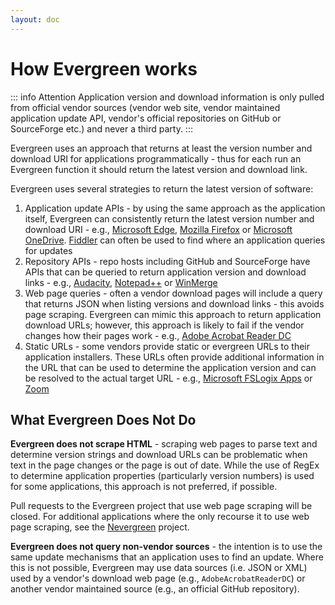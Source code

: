 ```yaml
---
layout: doc
---
```

# How Evergreen works

::: info Attention
Application version and download information is only pulled from official vendor sources (vendor web site, vendor maintained application update API, vendor's official repositories on GitHub or SourceForge etc.) and never a third party.
:::

Evergreen uses an approach that returns at least the version number and download URI for applications programmatically - thus for each run an Evergreen function it should return the latest version and download link.

Evergreen uses several strategies to return the latest version of software:

1. Application update APIs - by using the same approach as the application itself, Evergreen can consistently return the latest version number and download URI - e.g., [Microsoft Edge](https://github.com/aaronparker/evergreen/Evergreen/Public/Get-MicrosoftEdge.ps1), [Mozilla Firefox](https://github.com/aaronparker/evergreen/Evergreen/Apps/Get-MozillaFirefox.ps1) or [Microsoft OneDrive](https://github.com/aaronparker/evergreen/Evergreen/Apps/Get-MicrosoftOneDrive.ps1). [Fiddler](https://www.telerik.com/fiddler) can often be used to find where an application queries for updates
2. Repository APIs - repo hosts including GitHub and SourceForge have APIs that can be queried to return application version and download links - e.g., [Audacity](https://github.com/aaronparker/evergreen/Evergreen/Apps/Get-Audacity.ps1), [Notepad++](https://github.com/aaronparker/evergreen/Evergreen/Apps/Get-NotepadPlusPlus.ps1) or [WinMerge](https://github.com/aaronparker/evergreen/Evergreen/Apps/Get-WinMerge.ps1)
3. Web page queries - often a vendor download pages will include a query that returns JSON when listing versions and download links - this avoids page scraping. Evergreen can mimic this approach to return application download URLs; however, this approach is likely to fail if the vendor changes how their pages work - e.g., [Adobe Acrobat Reader DC](https://github.com/aaronparker/evergreen/Evergreen/Apps/Get-AdobeAcrobatReaderDC.ps1)
4. Static URLs - some vendors provide static or evergreen URLs to their application installers. These URLs often provide additional information in the URL that can be used to determine the application version and can be resolved to the actual target URL - e.g., [Microsoft FSLogix Apps](https://github.com/aaronparker/evergreen/Evergreen/Apps/Get-MicrosoftFSLogixApps.ps1) or [Zoom](https://github.com/aaronparker/evergreen/Evergreen/Apps/Get-Zoom.ps1)

## What Evergreen Does Not Do

**Evergreen does not scrape HTML** - scraping web pages to parse text and determine version strings and download URLs can be problematic when text in the page changes or the page is out of date. While the use of RegEx to determine application properties (particularly version numbers) is used for some applications, this approach is not preferred, if possible.

Pull requests to the Evergreen project that use web page scraping will be closed. For additional applications where the only recourse it to use web page scraping, see the [Nevergreen](https://github.com/DanGough/Nevergreen) project.

**Evergreen does not query non-vendor sources** - the intention is to use the same update mechanisms that an application uses to find an update. Where this is not possible, Evergreen may use data sources (i.e. JSON or XML) used by a vendor's download web page (e.g., `AdobeAcrobatReaderDC`) or another vendor maintained source (e.g., an official GitHub repository).
